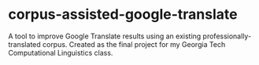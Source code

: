 # corpus-assisted-google-translate
A tool to improve Google Translate results using an existing professionally-translated corpus. Created as the final project for my Georgia Tech Computational Linguistics class.
